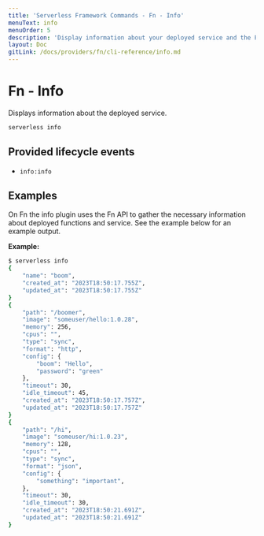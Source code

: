 ```yaml
---
title: 'Serverless Framework Commands - Fn - Info'
menuText: info
menuOrder: 5
description: 'Display information about your deployed service and the Fn Functions it contains.'
layout: Doc
gitLink: /docs/providers/fn/cli-reference/info.md
---
```


# Fn - Info

Displays information about the deployed service.

```bash
serverless info
```

## Provided lifecycle events
- `info:info`

## Examples

On Fn the info plugin uses the Fn API to gather the necessary
information about deployed functions and service. See the example
below for an example output.

**Example:**

```bash
$ serverless info
{
    "name": "boom",
    "created_at": "2023T18:50:17.755Z",
    "updated_at": "2023T18:50:17.755Z"
}
{
    "path": "/boomer",
    "image": "someuser/hello:1.0.28",
    "memory": 256,
    "cpus": "",
    "type": "sync",
    "format": "http",
    "config": {
        "boom": "Hello",
        "password": "green"
    },
    "timeout": 30,
    "idle_timeout": 45,
    "created_at": "2023T18:50:17.757Z",
    "updated_at": "2023T18:50:17.757Z"
}
{
    "path": "/hi",
    "image": "someuser/hi:1.0.23",
    "memory": 128,
    "cpus": "",
    "type": "sync",
    "format": "json",
    "config": {
        "something": "important",
    },
    "timeout": 30,
    "idle_timeout": 30,
    "created_at": "2023T18:50:21.691Z",
    "updated_at": "2023T18:50:21.691Z"
}

```
